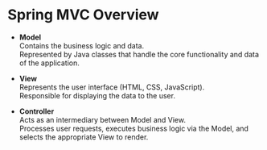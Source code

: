 # Spring MVC Overview

- **Model**  
  Contains the business logic and data.  
  Represented by Java classes that handle the core functionality and data of the application.

- **View**  
  Represents the user interface (HTML, CSS, JavaScript).  
  Responsible for displaying the data to the user.

- **Controller**  
  Acts as an intermediary between Model and View.  
  Processes user requests, executes business logic via the Model, and selects the appropriate View to render.
